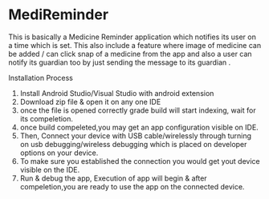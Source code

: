 # MediReminder
This is basically a Medicine Reminder application which notifies its user on a time which is set.
This also include a feature where image of medicine can be added / can click snap of a medicine from the app 
and also a user can notify its guardian too by just sending the message to its guardian .

Installation Process
1) Install Android Studio/Visual Studio with android extension 
2) Download zip file & open it on any one IDE
3) once the file is opened correctly grade build will start indexing, wait for its compeletion.
4) once build compeleted,you may get an app configuration visible on IDE.
5) Then, Connect your device with USB cable/wirelessly through turning on usb debugging/wireless debugging which is placed on developer options on your device.
6) To make sure you established the connection you would get yout device visible on the IDE.
7) Run & debug the app, Execution of app will begin & after compeletion,you are ready to use the app on the connected device.   

